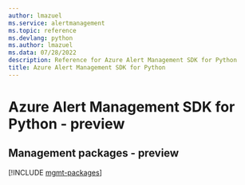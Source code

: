 ```yaml
---
author: lmazuel
ms.service: alertmanagement
ms.topic: reference
ms.devlang: python
ms.author: lmazuel
ms.data: 07/28/2022
description: Reference for Azure Alert Management SDK for Python
title: Azure Alert Management SDK for Python
---
```

# Azure Alert Management SDK for Python - preview

## Management packages - preview
[!INCLUDE [mgmt-packages](alert-management-mgmt-index.md)]
